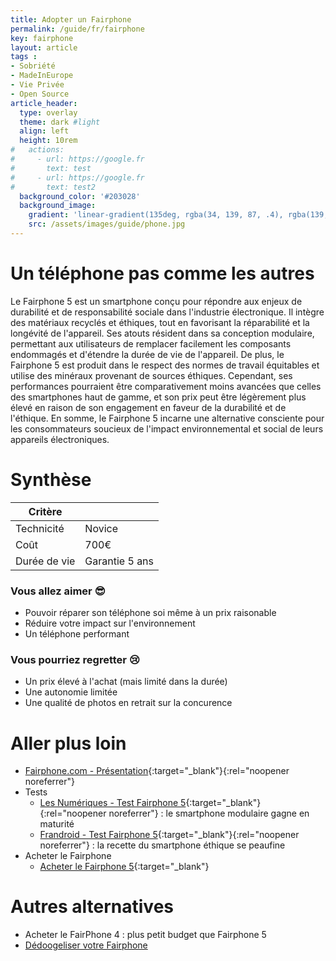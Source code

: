 ```yaml
---
title: Adopter un Fairphone
permalink: /guide/fr/fairphone
key: fairphone
layout: article
tags :
- Sobriété
- MadeInEurope
- Vie Privée
- Open Source
article_header:
  type: overlay
  theme: dark #light
  align: left
  height: 10rem
#   actions:
#     - url: https://google.fr
#       text: test
#     - url: https://google.fr
#       text: test2
  background_color: '#203028'
  background_image:
    gradient: 'linear-gradient(135deg, rgba(34, 139, 87, .4), rgba(139, 34, 139, .4))'
    src: /assets/images/guide/phone.jpg
---
```


# Un téléphone pas comme les autres

Le Fairphone 5 est un smartphone conçu pour répondre aux enjeux de durabilité et de responsabilité sociale dans l'industrie électronique. Il intègre des matériaux recyclés et éthiques, tout en favorisant la réparabilité et la longévité de l'appareil. Ses atouts résident dans sa conception modulaire, permettant aux utilisateurs de remplacer facilement les composants endommagés et d'étendre la durée de vie de l'appareil. 
De plus, le Fairphone 5 est produit dans le respect des normes de travail équitables et utilise des minéraux provenant de sources éthiques. Cependant, ses performances pourraient être comparativement moins avancées que celles des smartphones haut de gamme, et son prix peut être légèrement plus élevé en raison de son engagement en faveur de la durabilité et de l'éthique. En somme, le Fairphone 5 incarne une alternative consciente pour les consommateurs soucieux de l'impact environnemental et social de leurs appareils électroniques.

#  Synthèse

| Critère       |           |
| ---           | ---       |
| Technicité    | Novice    |
| Coût          | 700€      |
| Durée de vie  | Garantie 5 ans |

### Vous allez aimer 😎
- Pouvoir réparer son téléphone soi même à un prix raisonable
- Réduire votre impact sur l'environnement
- Un téléphone performant

### Vous pourriez regretter 😢 
- Un prix élevé à l'achat (mais limité dans la durée)
- Une autonomie limitée
- Une qualité de photos en retrait sur la concurence

# Aller plus loin

- [Fairphone.com - Présentation](https://shop.fairphone.com/fr/fairphone-5){:target="_blank"}{:rel="noopener noreferrer"}   
- Tests
  - [Les Numériques - Test Fairphone 5](https://www.lesnumeriques.com/telephone-portable/fairphone-5-p73835/test.html){:target="_blank"}{:rel="noopener noreferrer"} : le smartphone modulaire gagne en maturité
  - [Frandroid - Test Fairphone 5](https://www.frandroid.com/test/1799297_test-fairphone-5-smartphone-ethique){:target="_blank"}{:rel="noopener noreferrer"} : la recette du smartphone éthique se peaufine
- Acheter le Fairphone
  - [Acheter le Fairphone 5](https://shop.fairphone.com/fr/shop/fairphone-5-273#attr=97){:target="_blank"}
  
# Autres alternatives

- Acheter le FairPhone 4 : plus petit budget que Fairphone 5
- [Dédoogeliser votre Fairphone](degoogliser_son_telephone_android)